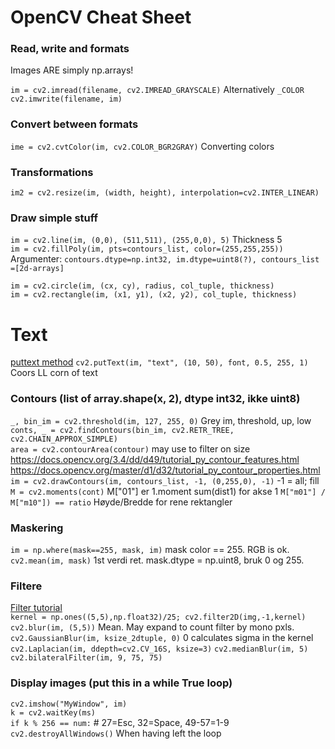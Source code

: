 # OpenCV Cheat Sheet

### Read, write and formats
Images ARE simply np.arrays!

`im = cv2.imread(filename, cv2.IMREAD_GRAYSCALE)` Alternatively `_COLOR`  
`cv2.imwrite(filename, im)`  

### Convert between formats
`ime = cv2.cvtColor(im, cv2.COLOR_BGR2GRAY)`  Converting colors  

### Transformations

`im2 = cv2.resize(im, (width, height), interpolation=cv2.INTER_LINEAR)`  

### Draw simple stuff

`im = cv2.line(im, (0,0), (511,511), (255,0,0), 5)` Thickness 5  
`im = cv2.fillPoly(im, pts=contours_list, color=(255,255,255))`  
Argumenter: `contours.dtype=np.int32, im.dtype=uint8(?), contours_list =[2d-arrays]`  

`im = cv2.circle(im, (cx, cy), radius, col_tuple, thickness)`   
`im = cv2.rectangle(im, (x1, y1), (x2, y2), col_tuple, thickness)`  
 
# Text
[puttext method](https://www.geeksforgeeks.org/python-opencv-cv2-puttext-method/)
`cv2.putText(im, "text", (10, 50), font, 0.5, 255, 1)`  Coors LL corn of text  

### Contours (list of array.shape(x, 2), dtype int32, ikke uint8)
`_, bin_im = cv2.threshold(im, 127, 255, 0)`  Grey im, threshold, up, low  
`conts, _ = cv2.findContours(bin_im, cv2.RETR_TREE, cv2.CHAIN_APPROX_SIMPLE)`  
`area = cv2.contourArea(contour)`  may use to filter on size  
https://docs.opencv.org/3.4/dd/d49/tutorial_py_contour_features.html
https://docs.opencv.org/master/d1/d32/tutorial_py_contour_properties.html
`im = cv2.drawContours(im, contours_list, -1, (0,255,0), -1)` -1 = all; fill
`M = cv2.moments(cont)`  M["01"] er 1.moment sum(dist1) for akse 1 
`M["m01"] / M["m10"]) == ratio`  Høyde/Bredde for rene rektangler

### Maskering
`im = np.where(mask==255, mask, im)`  mask color == 255. RGB is ok.
`cv2.mean(im, mask)`  1st verdi ret. mask.dtype = np.uint8, bruk 0 og 255.

### Filtere
[Filter tutorial](https://opencv-python-tutroals.readthedocs.io/en/latest/py_tutorials/py_imgproc/py_filtering/py_filtering.html)  
`kernel = np.ones((5,5),np.float32)/25; cv2.filter2D(img,-1,kernel)`
`cv2.blur(im, (5,5))`  Mean. May expand to count filter by mono pxls. 
`cv2.GaussianBlur(im, ksize_2dtuple, 0)` 0 calculates sigma in the kernel
`cv2.Laplacian(im, ddepth=cv2.CV_16S, ksize=3)`
`cv2.medianBlur(im, 5)`
`cv2.bilateralFilter(im, 9, 75, 75)`

### Display images (put this in a  while True loop)
`cv2.imshow("MyWindow", im)`  
`k = cv2.waitKey(ms)`  
`if k % 256 == num:` # 27=Esc, 32=Space, 49-57=1-9
`cv2.destroyAllWindows()`  When having left the loop  
